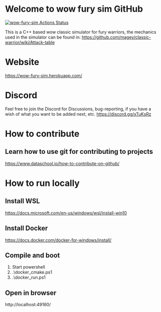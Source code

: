 # Welcome to wow fury sim GitHub
[![wow-fury-sim Actions Status](https://github.com/albinoyoda/wow_classic_simulator/workflows/Pipeline/badge.svg)](https://github.com/albinoyoda/wow_classic_simulator/actions)

This is a C++ based wow classic simulator for fury warriors,
the mechanics used in the simulator can be found in:
https://github.com/magey/classic-warrior/wiki/Attack-table

# Website
https://wow-fury-sim.herokuapp.com/

# Discord
Feel free to join the Discord for Discussions, bug-reporting, if you have a wish of what you want to be added next, etc.
https://discord.gg/xTuKsRz

# How to contribute
## Learn how to use git for contributing to projects
https://www.dataschool.io/how-to-contribute-on-github/

# How to run locally
## Install WSL
https://docs.microsoft.com/en-us/windows/wsl/install-win10

## Install Docker
https://docs.docker.com/docker-for-windows/install/

## Compile and boot
1. Start powershell
2. .\docker_cmake.ps1
3. .\docker_run.ps1

## Open in browser
http://localhost:49160/